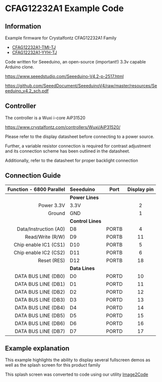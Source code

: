 # CFAG12232A1 Example Code

## Information
Example firmware for Crystalfontz CFAG12232A1 Family 
- [CFAG12232A1-TMI-TJ](https://www.crystalfontz.com/product/cfag12232A1tmitj)
- [CFAG12232A1-YYH-TJ](https://www.crystalfontz.com/product/cfag12232A1yyhtj)

Code written for Seeeduino, an open-source (important!) 3.3v capable Arduino clone.

https://www.seeedstudio.com/Seeeduino-V4.2-p-2517.html

https://github.com/SeeedDocument/SeeeduinoV4/raw/master/resources/Seeeduino_v4.2_sch.pdf

## Controller
The controller is a Wuxi i-core AiP31520

https://www.crystalfontz.com/controllers/Wuxi/AiP31520/

Please refer to the display datasheet before connecting to a power source.

Further, a variable resistor connection is required for contrast adjustment and its connection scheme has been outlined in the datasheet.

Additionally, refer to the datasheet for proper backlight connection

## Connection Guide
|  Function - 6800 Parallel        | Seeeduino | Port  | Display pin |
| -------------------------------: |:----------|:-----:|:-----------:|
|                                  |**Power Lines**                  |
|  Power 3.3V                      | 3.3V      |       |  2          |
|  Ground                          | GND       |       |  1          |
|                                  |**Control Lines**                |
|  Data/Instruction (A0)           | D8        | PORTB |  4          |
|  Read/Write       (R/W)          | D9        | PORTB |  11         |
|  Chip enable IC1  (CS1)          | D10       | PORTB |  5          |
|  Chip enable IC2  (CS2)          | D11       | PORTB |  6          |
|  Reset            (RES)          | D12       | PORTB |  18         |
|                                  |**Data Lines**                   |
|  DATA BUS LINE (DB0)             | D0        | PORTD |  10         |
|  DATA BUS LINE (DB1)             | D1        | PORTD |  11         |
|  DATA BUS LINE (DB2)             | D2        | PORTD |  12         |
|  DATA BUS LINE (DB3)             | D3        | PORTD |  13         |
|  DATA BUS LINE (DB4)             | D4        | PORTD |  14         |
|  DATA BUS LINE (DB5)             | D5        | PORTD |  15         |
|  DATA BUS LINE (DB6)             | D6        | PORTD |  16         |
|  DATA BUS LINE (DB7)             | D7        | PORTD |  17         |

## Example explanation
This example highlights the ability to display several fullscreen demos as well as the splash screen for this product family

This splash screen was converted to code using our utility [Image2Code](https://github.com/crystalfontz/Image2Code)
